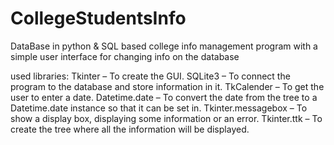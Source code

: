 # CollegeStudentsInfo
DataBase in python & SQL based 
college info management program with a simple user interface for changing info on the database

used libraries:
Tkinter – To create the GUI.
SQLite3 – To connect the program to the database and store information in it.
TkCalender – To get the user to enter a date.
Datetime.date – To convert the date from the tree to a Datetime.date instance so that it can be set in.
Tkinter.messagebox – To show a display box, displaying some information or an error.
Tkinter.ttk – To create the tree where all the information will be displayed.
